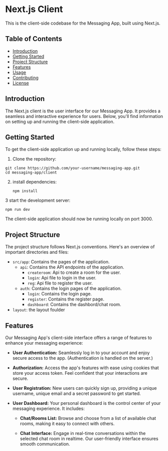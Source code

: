 # Next.js Client

This is the client-side codebase for the Messaging App, built using Next.js.

## Table of Contents

- [Introduction](#introduction)
- [Getting Started](#getting-started)
- [Project Structure](#project-structure)
- [Features](#features)
- [Usage](#usage)
- [Contributing](#contributing)
- [License](#license)

## Introduction

The Next.js client is the user interface for our Messaging App. It provides a seamless and interactive experience for users. Below, you'll find information on setting up and running the client-side application.

## Getting Started

To get the client-side application up and running locally, follow these steps:

1. Clone the repository:
```
git clone https://github.com/your-username/messaging-app.git
cd messaging-app/client
```

2. install dependencies:
   ```
   npm install
   ```
   
3 start the development server:
```
npm run dev
```
The client-side application should now be running locally on port 3000.

## Project Structure

The project structure follows Next.js conventions. Here's an overview of important directories and files:

- `src/app`: Contains the pages of the application.
  - `api`: Contains the API endpoints of the application.
    - `createroom`: Api  to create a room for the user.
    - `login`: Api file to login in the user.
    - `reg`: Api file to register the user.
  - `auth`: Contains the login pages of the application.
    - `login`: Contains the login page.
    - `register`: Contains the register page.
    - `dashboard`: Contains the dashbord/chat room.
- `layout`: the layout foulder

## Features

Our Messaging App's client-side interface offers a range of features to enhance your messaging experience:

- **User Authentication:** Seamlessly log in to your account and enjoy secure access to the app. (Authentication is handled on the server.)

- **Authorization:** Access the app's features with ease using cookies that store your access token. Feel confident that your interactions are secure.

- **User Registration:** New users can quickly sign up, providing a unique username, unique email and a secret password to get started.

- **User Dashboard:** Your personal dashboard is the control center of your messaging experience. It includes:

  - **Chat/Rooms List:** Browse and choose from a list of available chat rooms, making it easy to connect with others.

  - **Chat Interface:** Engage in real-time conversations within the selected chat room in realtime. Our user-friendly interface ensures smooth communication.


